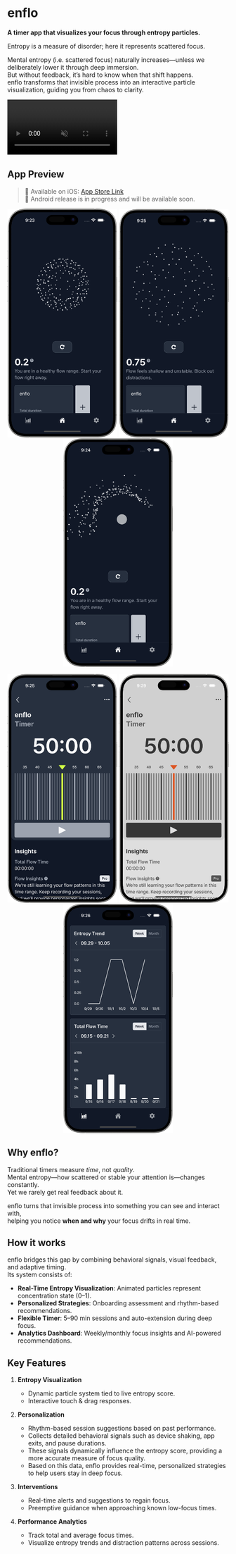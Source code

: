 # enflo

**A timer app that visualizes your focus through entropy particles.**

Entropy is a measure of disorder; here it represents scattered focus.

Mental entropy (i.e. scattered focus) naturally increases—unless we deliberately lower it through deep immersion.  
But without feedback, it’s hard to know when that shift happens.  
enflo transforms that invisible process into an interactive particle visualization, guiding you from chaos to clarity.

<video src="https://github.com/user-attachments/assets/66813cbf-4507-4c25-a022-87c352581ed9"
      width="250"
      autoplay
      loop
      muted
      playsinline>
</video>

## App Preview

> 🍎 Available on iOS: [App Store Link](https://apps.apple.com/app/enflo-visual-flow-timer/id6753640753)  
> 🤖 Android release is in progress and will be available soon.

<p align="center">
  <img src="assets/readme/1.png" width="250">
  <img src="assets/readme/2.png" width="250">
  <img src="assets/readme/3.png" width="250">
</p>
<p align="center">
  <img src="assets/readme/4.png" width="250">
  <img src="assets/readme/5.png" width="250">
  <img src="assets/readme/6.png" width="250">
</p>

## Why enflo?

Traditional timers measure _time_, not _quality_.  
Mental entropy—how scattered or stable your attention is—changes constantly.  
Yet we rarely get real feedback about it.

enflo turns that invisible process into something you can see and interact with,  
helping you notice **when and why** your focus drifts in real time.

## How it works

enflo bridges this gap by combining behavioral signals, visual feedback, and adaptive timing.  
Its system consists of:

- **Real-Time Entropy Visualization**: Animated particles represent concentration state (0–1).
- **Personalized Strategies**: Onboarding assessment and rhythm-based recommendations.
- **Flexible Timer**: 5–90 min sessions and auto-extension during deep focus.
- **Analytics Dashboard**: Weekly/monthly focus insights and AI-powered recommendations.

## Key Features

1. **Entropy Visualization**
   - Dynamic particle system tied to live entropy score.
   - Interactive touch & drag responses.

2. **Personalization**
   - Rhythm-based session suggestions based on past performance.
   - Collects detailed behavioral signals such as device shaking, app exits, and pause durations.
   - These signals dynamically influence the entropy score, providing a more accurate measure of focus quality.
   - Based on this data, enflo provides real-time, personalized strategies to help users stay in deep focus.

3. **Interventions**
   - Real-time alerts and suggestions to regain focus.
   - Preemptive guidance when approaching known low-focus times.

4. **Performance Analytics**
   - Track total and average focus times.
   - Visualize entropy trends and distraction patterns across sessions.
